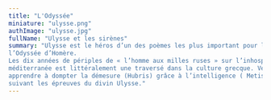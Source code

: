 ```yaml
---
title: "L'Odyssée"
miniature: "ulysse.png"
authImage: "ulysse.jpg"
fullName: "Ulysse et les sirènes"
summary: "Ulysse est le héros d’un des poèmes les plus important pour les grecs,
l’Odyssée d’Homère.
Les dix années de périples de « l’homme aux milles ruses » sur l’inhospitalière
méditerranée est littéralement une traversé dans la culture grecque. Venez
apprendre à dompter la démesure (Hubris) grâce à l’intelligence ( Metis) en
suivant les épreuves du divin Ulysse."
---
```

